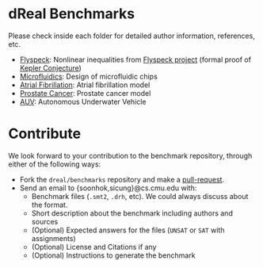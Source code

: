 dReal Benchmarks
================

Please check inside each folder for detailed author information,
references, etc.

 - [Flyspeck](flyspeck): Nonlinear inequalities from [Flyspeck project][flyspeck] (formal proof of [Kepler Conjecture][kepler])
 - [Microfluidics](microfluidics): Design of microfluidic chips
 - [Atrial Fibrillation](atrial_fibrillation): Atrial fibrillation model
 - [Prostate Cancer](prostate_cancer): Prostate cancer model
 - [AUV](auv): Autonomous Underwater Vehicle

[flyspeck]: https://code.google.com/p/flyspeck/
[kepler]: http://en.wikipedia.org/wiki/Kepler_conjecture

Contribute
==========

We look forward to your contribution to the benchmark repository,
through either of the following ways:

 - Fork the ``dreal/benchmarks`` repository and make a [pull-request][github-pr].
 - Send an email to {soonhok,sicung}@cs.cmu.edu with:
   - Benchmark files (``.smt2``, ``.drh``, etc). We could always discuss about the format.
   - Short description about the benchmark including authors and sources
   - (Optional) Expected answers for the files (``UNSAT`` or ``SAT`` with assignments)
   - (Optional) License and Citations if any
   - (Optional) Instructions to generate the benchmark

[github-pr]:https://help.github.com/articles/using-pull-requests
